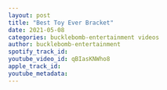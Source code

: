 ```yaml
---
layout: post
title: "Best Toy Ever Bracket"
date: 2021-05-08
categories: bucklebomb-entertainment videos
author: bucklebomb-entertainment
spotify_track_id: 
youtube_video_id: qBIasKNWho8
apple_track_id: 
youtube_metadata: 
---
```

